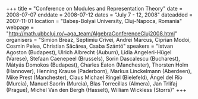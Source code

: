 +++
title = "Conference on Modules and Representation Theory"
date = 2008-07-07
enddate = 2008-07-12
dates = "July 7 - 12, 2008"
dateadded = 2007-11-01
location = "Babeș-Bolyai University, Cluj-Napoca, Romania"
webpage = "http://math.ubbcluj.ro/~aga_team/AlgebraConferenceCluj2008.html"
organisers = "Simion Breaz, Septimiu Crivei, Andrei Marcus, Ciprian Modoi, Cosmin Pelea, Christian Săcărea, Csaba Szántó"
speakers = "Istvan Agoston (Budapest), Ulrich Albrecht (Auburn), Lidia Angeleri-Hügel (Varese), Stefaan Caenepeel (Brussels), Sorin Dascalescu (Bucharest), Mátyás Domokos (Budapest), Charles Eaton (Manchester), Thorsten Holm (Hannover), Henning Krause (Paderborn), Markus Linckelmann (Aberdeen), Mike Prest (Manchester), Claus Michael Ringel (Bielefeld), Ángel del Río (Murcia), Manuel Saorín (Murcia), Blas Torrecillas (Almera), Jan Trlifaj (Prague), Michel Van den Bergh (Hasselt), William Wickless (Storrs)"
+++
